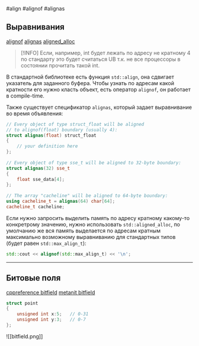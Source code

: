 #align #alignof #alignas

## Выравнивания
[alignof](https://en.cppreference.com/w/cpp/language/alignof)
[alignas](https://en.cppreference.com/w/cpp/language/alignas)
[aligned_alloc](https://en.cppreference.com/w/cpp/memory/c/aligned_alloc)

> [!INFO]
Если, например, int будет лежать по адресу не кратному 4 по стандарту это будет считаться UB т.к. не все процессоры в состоянии прочитать такой int.

В стандартной библиотеке есть функция `std::align`,  она сдвигает указатель для заданного буфера. Чтобы узнать по адресам какой кратности его нужно класть объект, есть оператор `alignof`, он работает в compile-time.

Также существует спецификатор `alignas`, который задает выравнивание во время объявления:
```C++
// Every object of type struct_float will be aligned
// to alignof(float) boundary (usually 4):
struct alignas(float) struct_float
{
    // your definition here
};
 
// Every object of type sse_t will be aligned to 32-byte boundary:
struct alignas(32) sse_t
{
    float sse_data[4];
};
 
// The array "cacheline" will be aligned to 64-byte boundary:
using cacheline_t = alignas(64) char[64];
cacheline_t cacheline;
```

Если нужно запросить выделить память по адресу кратному какому-то конкретрому значению, нужно использовать `std::aligned_alloc`,  по умолчанию же вся память выделается по адресам кратным максимально возможному выравниванию для стандартных типов (будет равен `std::max_align_t`):
```C++
std::cout << alignof(std::max_align_t) << '\n';
```

***
## Битовые поля
[cppreference bitfield](https://en.cppreference.com/w/cpp/language/bit_field)
[metanit bitfield](https://metanit.com/c/tutorial/6.7.php)

```C++
struct point
{
    unsigned int x:5;   // 0-31
    unsigned int y:3;   // 0-7
};
```

![[bitfield.png]]